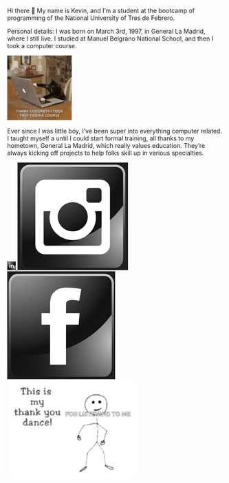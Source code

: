 Hi there 👋 My name is Kevin, and I’m a student at the bootcamp of programming of the National University of Tres de Febrero.

Personal details: I was born on March 3rd, 1997, in General La Madrid, where I still live. I studied at Manuel Belgrano National School, and then I took a computer course.

<img src="/gif/kitten-cat.gif" width="150"/>

Ever since I was little boy, I’ve been super into everything computer related. I taught myself a until I could start formal training, all thanks to my hometown, General La Madrid, which really values education. They’re always kicking off projects to help folks skill up in various specialties.

<a href="https://www.linkedin.com/in/kevin-bustos/">
    <img width="20" length="20" src="https://github.com/kevinbustosk2/kevinbustosk2/blob/main/image/Screenshot_2.png">
</a>                                                                                                                                   
<a href="https://www.instagram.com/kevink2b2/">
    <img src="https://github.com/kevinbustosk2/kevinbustosk2/blob/main/image/Screenshot_1.png">
</a><a href="https://www.facebook.com/kevinbustosk">
    <img src="https://github.com/kevinbustosk2/kevinbustosk2/blob/main/image/Screenshot_3.png">
</a>
 

<img src="/gif/thank-you-thanks.gif" width="300"/>
